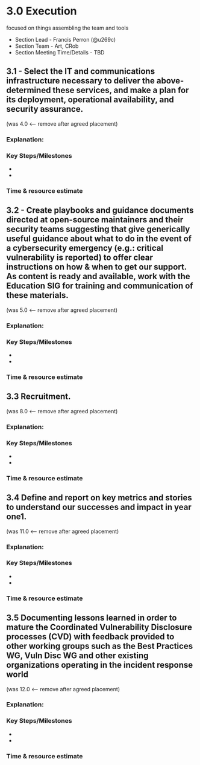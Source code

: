 # 3.0 Execution
focused on things assembling the team and tools
- Section Lead - Francis Perron (@u269c)
- Section Team - Art, CRob
- Section Meeting Time/Details - TBD



## 3.1 - Select the IT and communications infrastructure necessary to deliver the above-determined these services, and make a plan for its deployment, operational availability, and security assurance.
(was 4.0 <-- remove after agreed placement)
### Explanation:  

### Key Steps/Milestones
-
-

### Time & resource estimate 

## 3.2 - Create playbooks and guidance documents directed at open-source maintainers and their security teams suggesting that give generically useful guidance about what to do in the event of a cybersecurity emergency (e.g.: critical vulnerability is reported) to offer clear instructions on how & when to get our support. As content is ready and available, work with the Education SIG for training and communication of these materials.
(was 5.0 <-- remove after agreed placement)
### Explanation:  

### Key Steps/Milestones
-
-

### Time & resource estimate 


## 3.3 Recruitment.
(was 8.0 <-- remove after agreed placement)
### Explanation:  

### Key Steps/Milestones
-
-

### Time & resource estimate 
 
## 3.4 Define and report on key metrics and stories to understand our successes and impact in year one1.
(was 11.0 <-- remove after agreed placement)
### Explanation:  

### Key Steps/Milestones
-
-

### Time & resource estimate 

## 3.5 Documenting lessons learned in order to mature the Coordinated Vulnerability Disclosure processes (CVD) with feedback provided to other working groups such as the Best Practices WG, Vuln Disc WG and other existing organizations operating in the incident response world
(was 12.0 <-- remove after agreed placement)
### Explanation:  

### Key Steps/Milestones
-
-

### Time & resource estimate 

